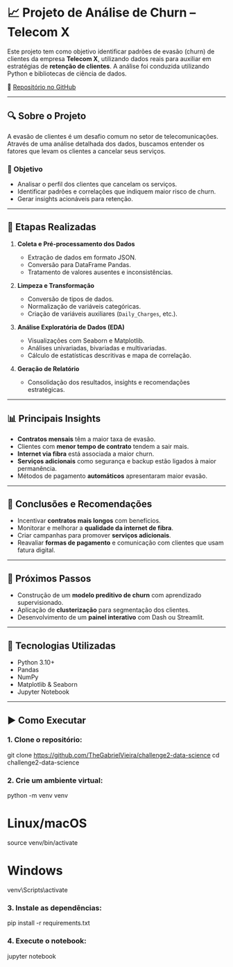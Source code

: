 # 📈 Projeto de Análise de Churn – Telecom X

Este projeto tem como objetivo identificar padrões de evasão (churn) de clientes da empresa **Telecom X**, utilizando dados reais para auxiliar em estratégias de **retenção de clientes**. A análise foi conduzida utilizando Python e bibliotecas de ciência de dados.

🔗 [Repositório no GitHub](https://github.com/TheGabrielVieira/challenge2-data-science)

---

## 🔍 Sobre o Projeto

A evasão de clientes é um desafio comum no setor de telecomunicações. Através de uma análise detalhada dos dados, buscamos entender os fatores que levam os clientes a cancelar seus serviços.

### 🎯 Objetivo
- Analisar o perfil dos clientes que cancelam os serviços.
- Identificar padrões e correlações que indiquem maior risco de churn.
- Gerar insights acionáveis para retenção.

---

## 📂 Etapas Realizadas

1. **Coleta e Pré-processamento dos Dados**
   - Extração de dados em formato JSON.
   - Conversão para DataFrame Pandas.
   - Tratamento de valores ausentes e inconsistências.

2. **Limpeza e Transformação**
   - Conversão de tipos de dados.
   - Normalização de variáveis categóricas.
   - Criação de variáveis auxiliares (`Daily_Charges`, etc.).

3. **Análise Exploratória de Dados (EDA)**
   - Visualizações com Seaborn e Matplotlib.
   - Análises univariadas, bivariadas e multivariadas.
   - Cálculo de estatísticas descritivas e mapa de correlação.

4. **Geração de Relatório**
   - Consolidação dos resultados, insights e recomendações estratégicas.

---

## 📊 Principais Insights

- **Contratos mensais** têm a maior taxa de evasão.
- Clientes com **menor tempo de contrato** tendem a sair mais.
- **Internet via fibra** está associada a maior churn.
- **Serviços adicionais** como segurança e backup estão ligados à maior permanência.
- Métodos de pagamento **automáticos** apresentaram maior evasão.

---

## 🧠 Conclusões e Recomendações

- Incentivar **contratos mais longos** com benefícios.
- Monitorar e melhorar a **qualidade da internet de fibra**.
- Criar campanhas para promover **serviços adicionais**.
- Reavaliar **formas de pagamento** e comunicação com clientes que usam fatura digital.

---

## 🔮 Próximos Passos

- Construção de um **modelo preditivo de churn** com aprendizado supervisionado.
- Aplicação de **clusterização** para segmentação dos clientes.
- Desenvolvimento de um **painel interativo** com Dash ou Streamlit.

---

## 🧪 Tecnologias Utilizadas

- Python 3.10+
- Pandas
- NumPy
- Matplotlib & Seaborn
- Jupyter Notebook

---

## ▶️ Como Executar

### 1. Clone o repositório:

git clone https://github.com/TheGabrielVieira/challenge2-data-science
cd challenge2-data-science

### 2. Crie um ambiente virtual:
python -m venv venv
# Linux/macOS
source venv/bin/activate
# Windows
venv\Scripts\activate

### 3. Instale as dependências:

pip install -r requirements.txt

### 4. Execute o notebook:

jupyter notebook